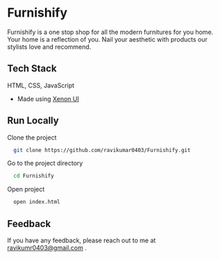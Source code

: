 
# Furnishify
Furnishify is a one stop shop for all the modern furnitures for you home.
Your home is a reflection of you. Nail your aesthetic with products our stylists love and recommend.


## Tech Stack

HTML, CSS, JavaScript

- Made using [Xenon UI](https://xenon-ui.netlify.app/)

## Run Locally

Clone the project
```bash
  git clone https://github.com/ravikumar0403/Furnishify.git
```

Go to the project directory

```bash
  cd Furnishify
```

Open project

```bash
  open index.html
```

## Feedback

If you have any feedback, please reach out to me at ravikumr0403@gmail.com .
